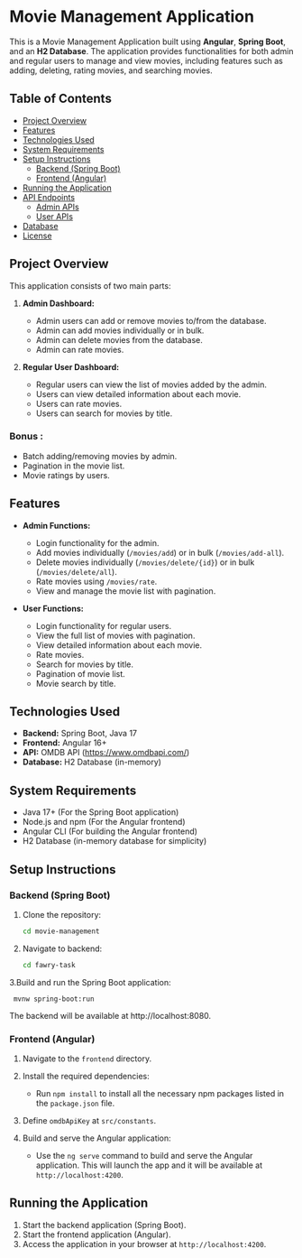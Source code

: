 # Movie Management Application

This is a Movie Management Application built using **Angular**, **Spring Boot**, and an **H2 Database**. The application provides functionalities for both admin and regular users to manage and view movies, including features such as adding, deleting, rating movies, and searching movies.

## Table of Contents

- [Project Overview](#project-overview)
- [Features](#features)
- [Technologies Used](#technologies-used)
- [System Requirements](#system-requirements)
- [Setup Instructions](#setup-instructions)
  - [Backend (Spring Boot)](#backend-spring-boot)
  - [Frontend (Angular)](#frontend-angular)
- [Running the Application](#running-the-application)
- [API Endpoints](#api-endpoints)
  - [Admin APIs](#admin-apis)
  - [User APIs](#user-apis)
- [Database](#database)
- [License](#license)

## Project Overview

This application consists of two main parts:

1. **Admin Dashboard:**
   - Admin users can add or remove movies to/from the database.
   - Admin can add movies individually or in bulk.
   - Admin can delete movies from the database.
   - Admin can rate movies.

2. **Regular User Dashboard:**
   - Regular users can view the list of movies added by the admin.
   - Users can view detailed information about each movie.
   - Users can rate movies.
   - Users can search for movies by title.

### Bonus :
- Batch adding/removing movies by admin.
- Pagination in the movie list.
- Movie ratings by users.

## Features

- **Admin Functions:**
  - Login functionality for the admin.
  - Add movies individually (`/movies/add`) or in bulk (`/movies/add-all`).
  - Delete movies individually (`/movies/delete/{id}`) or in bulk (`/movies/delete/all`).
  - Rate movies using `/movies/rate`.
  - View and manage the movie list with pagination.

- **User Functions:**
  - Login functionality for regular users.
  - View the full list of movies with pagination.
  - View detailed information about each movie.
  - Rate movies.
  - Search for movies by title.
  - Pagination of movie list.
  - Movie search by title.
  
## Technologies Used

- **Backend:** Spring Boot, Java 17
- **Frontend:** Angular 16+
- **API:** OMDB API (https://www.omdbapi.com/)
- **Database:** H2 Database (in-memory)
  
## System Requirements

- Java 17+ (For the Spring Boot application)
- Node.js and npm (For the Angular frontend)
- Angular CLI (For building the Angular frontend)
- H2 Database (in-memory database for simplicity)

## Setup Instructions

### Backend (Spring Boot)

1. Clone the repository:
   ```bash
   cd movie-management
   ```
2. Navigate to backend:
   ```bash
   cd fawry-task
   ```
3.Build and run the Spring Boot application:
```
 mvnw spring-boot:run
```

The backend will be available at http://localhost:8080.

### Frontend (Angular)


1. Navigate to the `frontend` directory.

2. Install the required dependencies:
   - Run `npm install` to install all the necessary npm packages listed in the `package.json` file.

3. Define `omdbApiKey` at `src/constants`.

4. Build and serve the Angular application:
   - Use the `ng serve` command to build and serve the Angular application. This will launch the app and it will be available at `http://localhost:4200`.

## Running the Application

1. Start the backend application (Spring Boot).
2. Start the frontend application (Angular).
3. Access the application in your browser at `http://localhost:4200`.




